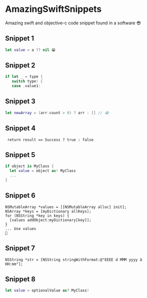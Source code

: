 # AmazingSwiftSnippets
Amazing swift and objective-c code snippet found in a software 😎

## Snippet 1

```Swift
let value = a ?? nil 😁
```

## Snippet 2

```Swift
if let _ = type {
   switch type! {
   case .value1:
```

## Snippet 3

```Swift
let newArray = (arr.count > 0) ? arr : [] // 😂
```

## Snippet 4
```objc
 return result == Success ? true : false
 ```
 
 ## Snippet 5
 ```Swift
 if object is MyClass {
   let value = object as! MyClass
   ...
 }
 ```
 ## Snippet 6
 ```objc
 NSMutableArray *values = [[NSMutableArray alloc] init];
 NSArray *keys = [myDictionary allKeys];
 for (NSString *key in keys) {
   [values addObject:myDictionary[key]];
 }
 ... Use values
 🤔
```
 ## Snippet 7
```objc
NSString *str = [NSString stringWithFormat:@"EEEE d MMM yyyy à HH:mm"];
```
## Snippet 8
```Swift
let value = optionalValue as? MyClass!
```
